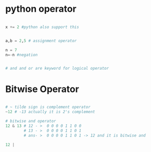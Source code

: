 # python operator


```python

x += 2 #python also support this


a,b = 2,5 # assignment operator

n = 7
n=-n #negation


# and and or are keyword for logical operator

```


# Bitwise Operator



```python

# ~ tilde sign is complement operator
~12 # -13 actually it is 2's complement

# bitwise and operator
12 & 13 # 12 - >  0 0 0 0 1 1 0 0
		# 13 - >  0 0 0 0 1 1 0 1
		# ans- >  0 0 0 0 1 1 0 1 -> 12 and it is bitwise and

12 | 



```

